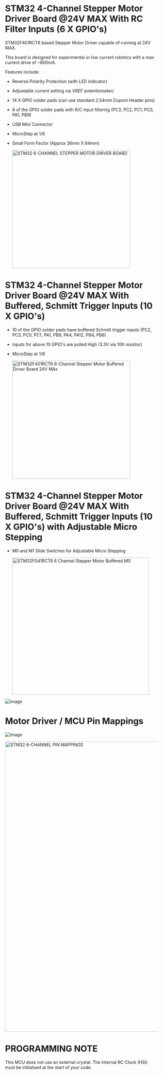 # STM32 4-Channel Stepper Motor Driver Board @24V MAX With RC Filter Inputs (6 X GPIO's)

STM32F401RCT6 based Stepper Motor Driver capable of running at 24V MAX.

This board is designed for experimental or low current robotics with a max current drive of ~800mA.

Features include:

* Reverse Polarity Protection (with LED indicator)
* Adjustable current setting via VREF potentiometer)
* 14 X GPIO solder pads (can use standard 2.54mm Dupont Header pins)
* 6 of the GPIO solder pads with R/C input filtering (PC3, PC2, PC1, PC0, PA1, PB9)
* USB Mini Connector
* MicroStep at 1/8
* Small Form Factor (Approx 36mm X 64mm)

  <img width="388" alt="STM32 6-CHANNEL STEPPER MOTOR DRIVER BOARD" src="https://github.com/gxdeange/STM32-6-Channel-Stepper-Motor-Driver-Board-24V-MAX/assets/57690555/89e7c1cc-c3b4-4a7e-bd3b-56b2b17136bd">

# STM32 4-Channel Stepper Motor Driver Board @24V MAX With Buffered, Schmitt Trigger Inputs (10 X GPIO's)

* 10 of the GPIO solder pads have buffered Schmitt trigger inputs (PC2, PC3, PC0, PC1, PA1, PB9, PA4, PA12, PB4, PB6)
* Inputs for above 10 GPIO's are pulled High (3.3V via 10K resistor)
* MicroStep at 1/8

  <img width="388" alt="STM32F401RCT6 6-Channel Stepper Motor Buffered Driver Board 24V MAx " src="https://github.com/gxdeange/STM32-6-Channel-Stepper-Motor-Driver-Board-24V-MAX/assets/57690555/4112a82d-11dd-40d9-9eb1-6c6bae7ca69a">

# STM32 4-Channel Stepper Motor Driver Board @24V MAX With Buffered, Schmitt Trigger Inputs (10 X GPIO's) with Adjustable Micro Stepping

* M0 and M1 Slide Switches for Adjustable Micro Stepping

  <img width="450" alt="STM32F041RCT6 6 Channel Stepper Motor Buffered MS" src="https://github.com/gxdeange/STM32-6-Channel-Stepper-Motor-Driver-Board-24V-MAX/assets/57690555/5f4575fc-fef8-4abd-8680-485d3d63ac36">
  
![image](https://github.com/gxdeange/STM32-6-Channel-Stepper-Motor-Driver-Board-24V-MAX/assets/57690555/7dcd851c-5134-4cc1-b7cb-51486d36d430)

# Motor Driver / MCU Pin Mappings

![image](https://github.com/gxdeange/STM32-6-Channel-Stepper-Motor-Driver-Board-24V-MAX/assets/57690555/d87c9526-b2da-4b74-9b9c-753a8a06ca2d)


<img width="953" alt="STM32 6-CHANNEL PIN MAPPINGS" src="https://github.com/gxdeange/STM32-6-Channel-Stepper-Motor-Driver-Board-24V-MAX/assets/57690555/4922b281-1117-4433-bf1b-916a516e2396">

# PROGRAMMING NOTE

This MCU does not use an external crystal. The Internal RC Clock (HSI) must be initialised at the start of your code.
